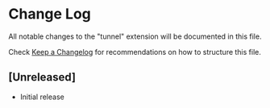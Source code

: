 # Change Log

All notable changes to the "tunnel" extension will be documented in this file.

Check [Keep a Changelog](http://keepachangelog.com/) for recommendations on how to structure this file.

## [Unreleased]

- Initial release